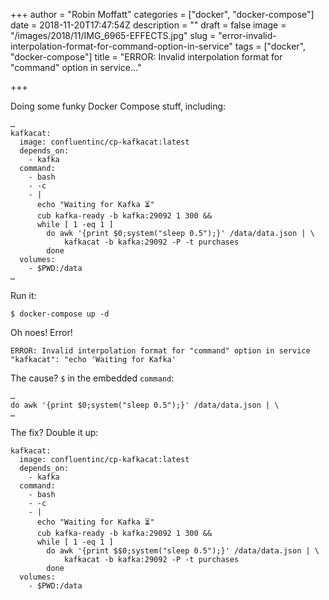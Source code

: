 +++
author = "Robin Moffatt"
categories = ["docker", "docker-compose"]
date = 2018-11-20T17:47:54Z
description = ""
draft = false
image = "/images/2018/11/IMG_6965-EFFECTS.jpg"
slug = "error-invalid-interpolation-format-for-command-option-in-service"
tags = ["docker", "docker-compose"]
title = "ERROR: Invalid interpolation format for \"command\" option in service…"

+++

Doing some funky Docker Compose stuff, including: 

    …
    kafkacat:
      image: confluentinc/cp-kafkacat:latest
      depends_on:
        - kafka
      command: 
        - bash 
        - -c 
        - |
          echo "Waiting for Kafka ⏳"
          cub kafka-ready -b kafka:29092 1 300 && 
          while [ 1 -eq 1 ]
            do awk '{print $0;system("sleep 0.5");}' /data/data.json | \
                kafkacat -b kafka:29092 -P -t purchases
            done
      volumes: 
        - $PWD:/data
    …

Run it: 

    $ docker-compose up -d


Oh noes! Error! 

`ERROR: Invalid interpolation format for "command" option in service "kafkacat": "echo 'Waiting for Kafka'
`

The cause? `$` in the embedded `command`:

    …
    do awk '{print $0;system("sleep 0.5");}' /data/data.json | \
    …



The fix? Double it up: 


    kafkacat:
      image: confluentinc/cp-kafkacat:latest
      depends_on:
        - kafka
      command: 
        - bash 
        - -c 
        - |
          echo "Waiting for Kafka ⏳"
          cub kafka-ready -b kafka:29092 1 300 && 
          while [ 1 -eq 1 ]
            do awk '{print $$0;system("sleep 0.5");}' /data/data.json | \
                kafkacat -b kafka:29092 -P -t purchases
            done
      volumes: 
        - $PWD:/data
